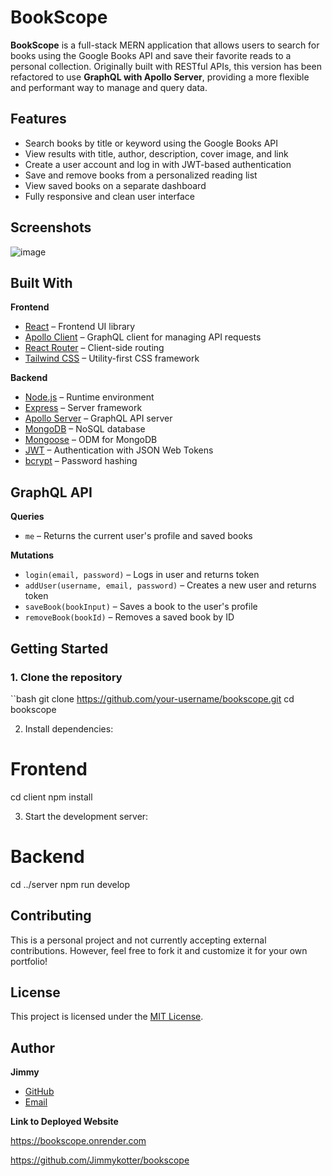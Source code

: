 # BookScope

**BookScope** is a full-stack MERN application that allows users to search for books using the Google Books API and save their favorite reads to a personal collection. Originally built with RESTful APIs, this version has been refactored to use **GraphQL with Apollo Server**, providing a more flexible and performant way to manage and query data.

## Features

- Search books by title or keyword using the Google Books API
- View results with title, author, description, cover image, and link
- Create a user account and log in with JWT-based authentication
- Save and remove books from a personalized reading list
- View saved books on a separate dashboard
- Fully responsive and clean user interface

## Screenshots

![image](https://github.com/user-attachments/assets/a2e12924-ed39-419b-8b42-262dd0ab0d6a)

## Built With

**Frontend**
- [React](https://reactjs.org/) – Frontend UI library
- [Apollo Client](https://www.apollographql.com/docs/react/) – GraphQL client for managing API requests
- [React Router](https://reactrouter.com/) – Client-side routing
- [Tailwind CSS](https://tailwindcss.com/) – Utility-first CSS framework

**Backend**
- [Node.js](https://nodejs.org/) – Runtime environment
- [Express](https://expressjs.com/) – Server framework
- [Apollo Server](https://www.apollographql.com/docs/apollo-server/) – GraphQL API server
- [MongoDB](https://www.mongodb.com/) – NoSQL database
- [Mongoose](https://mongoosejs.com/) – ODM for MongoDB
- [JWT](https://jwt.io/) – Authentication with JSON Web Tokens
- [bcrypt](https://github.com/kelektiv/node.bcrypt.js) – Password hashing

## GraphQL API

**Queries**
- `me` – Returns the current user's profile and saved books

**Mutations**
- `login(email, password)` – Logs in user and returns token
- `addUser(username, email, password)` – Creates a new user and returns token
- `saveBook(bookInput)` – Saves a book to the user's profile
- `removeBook(bookId)` – Removes a saved book by ID

## Getting Started

### 1. Clone the repository
``bash
git clone https://github.com/your-username/bookscope.git
cd bookscope


2. Install dependencies:
# Frontend
cd client
npm install

3. Start the development server:
# Backend
cd ../server
npm run develop

## Contributing

This is a personal project and not currently accepting external contributions. However, feel free to fork it and customize it for your own portfolio!

## License

This project is licensed under the [MIT License](LICENSE).

## Author

**Jimmy**  
- [GitHub](https://github.com/jimmykotter)  
- [Email](mailto:Jimmykotter@gmail.com)

**Link to Deployed Website**

https://bookscope.onrender.com

https://github.com/Jimmykotter/bookscope
